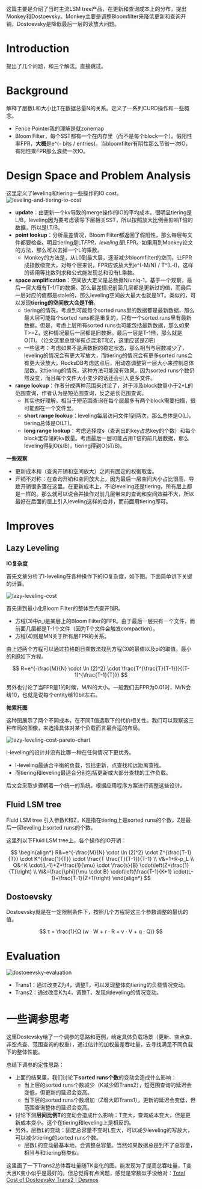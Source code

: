 这篇主要是介绍了当时主流LSM tree产品，在更新和查询成本上的分布，提出Monkey和Dostoevsky。Monkey主要是调整Bloomfilter来降低更新和查询开销，Dostoevsky是降低最后一层的读放大问题。

# Introduction

提出了几个问题，和三个解法。直接跳过。

# Background

解释了层数L和大小比T在数据总量N的关系。定义了一系列CURD操作和一些概念。
- Fence Pointer我的理解是就zonemap
- Bloom Filter，每个SST都有一个在内存里（而不是每个block一个）。假阳性率FPR，**大概**是e^(- bits / entries)。当bloomfilter有阴性那么节省一次IO，有阳性乘FPR那么浪费一次IO。

# Design Space and Problem Analysis

这里定义了leveling和tiering一些操作的IO cost。
![leveling-and-tiering-io-cost](/static/image/2024-03-05/leveling-and-tiering-io-cost.png)

- **update**：由更新一个kv导致的merge操作的IO的平均成本。很明显tiering是L/B，leveling因为要考虑读写下层相关SST，所以按照放大比例会影响T倍的数据，所以是LT/B。
- **point lookup**：分析最差情况，Bloom Filter都返回了假阳性，那么每层每文件都要检查。明显tiering是LT*FPR，leveling是L*FPR。如果用到Monkey论文的方法，那么可以去掉一个L的乘数。
  - Monkey的方法是，从L0到最大层，逐渐减少bloomfilter的空间，让FPR成指数级变大。对每个层来说，FPR应该放大到e^(-M/N) / T^(L-l)，这样的话用等比数列求和公式能发现总和没有L乘数。
- **space amplification**：空间放大定义是总数据N/uniq-1。基于一个观察，最后一层大概有T-1/T的数据。那么最差情况前面几层都是更新过的值，而最后一层对应的值都是stale的，那么leveling空间放大最大也就是1/T。类似的，可以发现**tiering的空间放大会是T倍**。
  - tiering的情况，考虑到可能每个sorted runs里的数据都是最新数据，那么最大层可能每个sorted runs都是重复的，只有一个sorted runs里有最新数据。但是，考虑上层所有sorted runs也可能包括最新数据，那么如果T>=Z，这种情况最后一层都是旧数据。最后一层是T-1倍，那么就是O(T)。（论文这里总觉得有点混淆T和Z，这里应该是Z吧）
  - 一些思考：考虑如果不是满数据的稳定状态，那么相当与层数减少了，leveling的情况会有更大写放大，而tiering的情况会有更多sorted runs会有更大读放大。RocksDB考虑这点后，用动态调整第一层大小来控制总体层数。对tiering的情况，这种方法可能没有效果，因为sorted runs个数仍然没变，而且每个文件大小变少的话还会引入更多文件。
- **range lookup**：作者分成两种范围来讨论了，对于涉及block数量小于2*L的范围查询，作者认为是短范围查询，反之是长范围查询。
  - 其实也好理解，相当于短范围查询在每个层最多有两个block需要扫描，很可能都在一个文件里。
  - **short range lookup**：leveling每层访问文件1到两次，那么总体是O(L)。tiering总体是O(LT)。
  - **long range lookup**：考虑选择度s（查询出的key占总key的个数）和每个block里存储的kv数量。考虑最后一层可能占用T倍的前几层数据，那么leveling得到O(s/B)，tiering得到O(sT/B)。

**一些观察**
- 更新成本和（查询开销和空间放大）之间有固定的权衡取舍。
- 开销不对称：在查询开销和空间放大上，因为最后一层空间大小占比很高，导致开销很多落在这里。在更新成本上，不论leveling还是tiering，所有层上都是一样的。那么就可以说合并操作对前几层带来的查询和空间效益不大，所以最好在后面的层上引入leveling这样的合并，而前面用tiering即可。

# Improves

## Lazy Leveling

**IO复杂度**

首先文章分析了l-leveling在各种操作下的IO复杂度，如下图。下面简单讲下关键的计算。

![lazy-leveling-cost](/static/image/2024-03-05/lazy-leveling-cost.png)

首先讲到最小化Bloom Filter的整体空点查开销R。
- 方程(3)中$p\_i$是某层上的Bloom Filter的FPR。由于最后一层只有一个文件，而前面几层都是T-1个文件（因为T个文件会触发compaction）。
- 方程(4)则是MN关于所有层FPR的关系。

由上述两个方程可以通过拉格朗日乘数法找到方程(3)的最值以及pi的取值。最小的R即如下方程。

$$
R=e^{-\frac{M}{N} \cdot \ln (2)^2} \cdot \frac{T^{\frac{T}{T-1}}}{(T-1)^{\frac{T-1}{T}}}
$$

另外也讨论了当FPR是1的时候，M/N的大小。一般我们去FPR为0.01时，M/N会给10，也就是说每个entity给10bit左右。

**帕累托图**

这种图展示了两个不同成本，在不同T值选取下的代价相关性。我们可以观察这三种布局的图像，来选择具体对某个负载而言最合适的布局。

![lazy-leveling-cost-pareto-chart](/static/image/2024-03-05/lazy-leveling-cost-pareto-chart.png)

l-leveling的设计并没有比哪一种在任何情况下更优秀。
- l-leveling最适合平衡的负载，包括更新，点查找和远距离查找。
- 而tiering和leveling最适合分别包括更新或大部分查找的工作负载。

后文会采取步骤朝着一个统一的系统，根据应用程序方案进行调整这些设计。

## Fluid LSM tree

Fluid LSM tree 引入参数K和Z，K是指在tiering上是sorted runs的个数，Z是最后一层leveling上sorted runs的个数。

这里列以下Fluid LSM tree上，各个操作的IO开销：

$$
\begin{align*}
R&=e^{-\frac{M}{N} \cdot \ln (2)^2} \cdot Z^{\frac{T-1}{T}} \cdot K^{\frac{1}{T}} \cdot \frac{T \frac{T}{T-1}}{T-1} \\
V&=1+R-p_L \\
Q&=K \cdot(L-1)+Z+\frac{1}{\mu} \cdot \frac{s}{B} \cdot\left(Z+\frac{1}{T}\right) \\
W&=\frac{\phi}{\mu \cdot B} \cdot\left(\frac{T-1}{K+1} \cdot(L-1)+\frac{T-1}{Z+1}\right)
\end{align*}
$$

## Dostoevsky

Dostoevsky就是在一定限制条件下，按照几个方程将这三个参数调整的最优的值。

$$
τ = \frac{1}{Ω (w · W + r · R + v · V + q · Q)}
$$

# Evaluation

![dostoeevsky-evaluation](/static/image/2024-03-05/dostoeevsky-evaluation.png)

- Trans1：通过改变Z为4，调整T，可以发现整体向tiering的负载情况变动。
- Trans2：通过改变K为4，调整T，发现向leveling的情况变动。

# 一些调参思考

这里Dostevsky给了一个调参的思路和范例，给定具体负载场景（更新、空点查、非空点查、范围查询的权重），通过估计的加权最差吞吐量，去寻找满足不同负载下的整体性能。

总结下调参的定性思路：
- 上面的结果里，我们讨论下**sorted runs个数**的变动会造成什么影响：
  - 当上层的sorted runs个数减少（K减少即Trans2），短范围查询的延迟会变低，但更新的延迟会变高。
  - 当下层的sorted runs个数增加（Z增大即Trans1），更新的延迟会变低，但 范围查询整体的延迟会变高。
- 讨论下测**层间比例T**的变动会造成什么影响：T变大，查询成本变大，但是更新成本变小。这个在tiering和leveling上是相反的。
- 另外，层数L的变动：固定总容量不变时L变大，可以减少leveling的写放大，可以减少tiering的sorted runs个数。
  - 层数L的变动最基本地，会调整总容量。当然如果数据总是到不了总容量，相当与和tiering有类似。

这里画了一下Trans2总体吞吐量随TK变化的图。能发现为了提高总吞吐量，T变大且K变小似乎是最好的。但总觉得有点问题，感觉是常数似乎没给对：[Total Cost of Dostoevsky Trans2 | Desmos](https://www.desmos.com/calculator/t80bcsrbxe)
